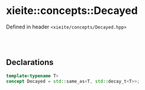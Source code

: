 # xieite::concepts::Decayed
Defined in header `<xieite/concepts/Decayed.hpp>`

<br/><br/>

## Declarations
```cpp
template<typename T>
concept Decayed = std::same_as<T, std::decay_t<T>>;
```
